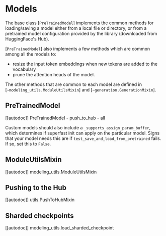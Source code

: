 <!--Copyright 2020 The HuggingFace Team. All rights reserved.

Licensed under the Apache License, Version 2.0 (the "License"); you may not use this file except in compliance with
the License. You may obtain a copy of the License at

http://www.apache.org/licenses/LICENSE-2.0

Unless required by applicable law or agreed to in writing, software distributed under the License is distributed on
an "AS IS" BASIS, WITHOUT WARRANTIES OR CONDITIONS OF ANY KIND, either express or implied. See the License for the
specific language governing permissions and limitations under the License.

⚠️ Note that this file is in Markdown but contain specific syntax for our doc-builder (similar to MDX) that may not be
rendered properly in your Markdown viewer.

-->

# Models

The base class [`PreTrainedModel`] implements the common methods for loading/saving a model either from a local
file or directory, or from a pretrained model configuration provided by the library (downloaded from HuggingFace's Hub).

[`PreTrainedModel`] also implements a few methods which are common among all the models to:

- resize the input token embeddings when new tokens are added to the vocabulary
- prune the attention heads of the model.

The other methods that are common to each model are defined in [`~modeling_utils.ModuleUtilsMixin`] and [`~generation.GenerationMixin`].

## PreTrainedModel

[[autodoc]] PreTrainedModel
    - push_to_hub
    - all

Custom models should also include a `_supports_assign_param_buffer`, which determines if superfast init can apply
on the particular model. Signs that your model needs this are if `test_save_and_load_from_pretrained` fails. If so,
set this to `False`.

## ModuleUtilsMixin

[[autodoc]] modeling_utils.ModuleUtilsMixin

## Pushing to the Hub

[[autodoc]] utils.PushToHubMixin

## Sharded checkpoints

[[autodoc]] modeling_utils.load_sharded_checkpoint
